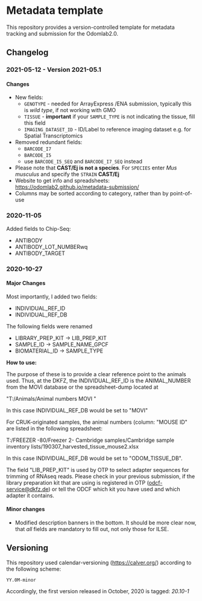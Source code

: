 # Metadata template

This repository provides a version-controlled template for metadata tracking and submission for the Odomlab2.0.

## Changelog

### 2021-05-12 - Version 2021-05.1

#### Changes

  - New fields:
     - `GENOTYPE` - needed for ArrayExpress /ENA submission, typically this is *wild type*, if not working with GMO
     - `TISSUE` - **important** if your `SAMPLE_TYPE` is not indicating the tissue, fill this field
     - `IMAGING_DATASET_ID` - ID/Label to reference imaging dataset e.g. for Spatial Transcriptomics
  - Removed redundant fields:
     - `BARCODE_I7 `
     - `BARCODE_I5`
     - use `BARCODE_I5_SEQ` and `BARCODE_I7_SEQ` instead
  - Please note that **CAST/Ej is not a species**. For `SPECIES` enter *Mus musculus* and specify the `STRAIN` **CAST/Ej**
  - Website to get info and spreadsheets: https://odomlab2.github.io/metadata-submission/
  - Columns may be sorted according to category, rather than by point-of-use 


### 2020-11-05

Added fields to Chip-Seq: 

 - ANTIBODY
 - ANTIBODY_LOT_NUMBERwq
 - ANTIBODY_TARGET
  


### 2020-10-27

#### Major Changes
Most importantly, I added two fields:
  - INDIVIDUAL_REF_ID
  - INDIVIDUAL_REF_DB

The following fields were renamed
  - LIBRARY_PREP_KIT -> LIB_PREP_KIT
  - SAMPLE_ID -> SAMPLE_NAME_GPCF
  - BIOMATERIAL_ID -> SAMPLE_TYPE


**How to use:**

The purpose of these is to provide a clear reference point to the
animals used. Thus, at the DKFZ, the INDIVIDUAL_REF_ID is the
ANIMAL_NUMBER from the MOVI database or the spreadsheet-dump located at

"T:/Animals/Animal numbers MOVI "

In this case INDIVIDUAL_REF_DB would be set to "MOVI"

For CRUK-originated samples, the animal numbers (column: "MOUSE ID" are
listed in the following spreadsheet:

T:/FREEZER -80/Freezer 2- Cambridge samples/Cambridge sample inventory
lists/190307_harvested_tissue_mouse2.xlsx

In this case INDIVIDUAL_REF_DB would be set to "ODOM_TISSUE_DB".


The field "LIB_PREP_KIT" is used by OTP to select adapter sequences for trimming of RNAseq reads.
Please check in your previous submission, if the library preparation kit that are using is registered in OTP (odcf-service@dkfz.de) or tell the ODCF
which kit you have used and which adapter it contains.

#### Minor changes
 -  Modified description banners in the bottom. It should be more clear now, that *all* fields are mandatory to fill
out, not only those for ILSE.


## Versioning

This repository used calendar-versioning (https://calver.org/) according to the following scheme:

`YY.0M-minor`

Accordingly, the first version released in October, 2020 is tagged: *20.10-1*
